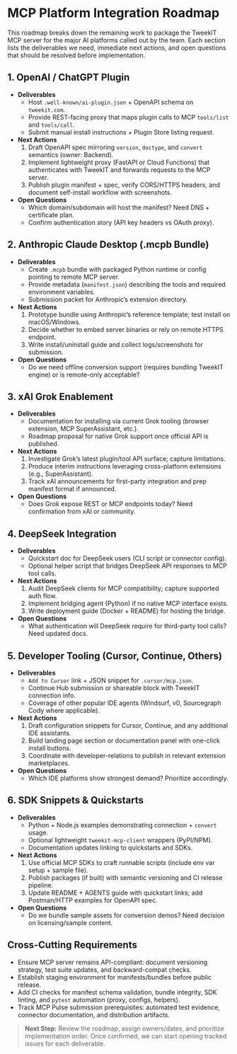 # MCP Platform Integration Roadmap

This roadmap breaks down the remaining work to package the TweekIT MCP server for the major AI platforms called out by the team. Each section lists the deliverables we need, immediate next actions, and open questions that should be resolved before implementation.

## 1. OpenAI / ChatGPT Plugin
- **Deliverables**
  - Host `.well-known/ai-plugin.json` + OpenAPI schema on `tweekit.com`.
  - Provide REST-facing proxy that maps plugin calls to MCP `tools/list` and `tools/call`.
  - Submit manual install instructions + Plugin Store listing request.
- **Next Actions**
  1. Draft OpenAPI spec mirroring `version`, `doctype`, and `convert` semantics (owner: Backend).
  2. Implement lightweight proxy (FastAPI or Cloud Functions) that authenticates with TweekIT and forwards requests to the MCP server.
  3. Publish plugin manifest + spec, verify CORS/HTTPS headers, and document self-install workflow with screenshots.
- **Open Questions**
  - Which domain/subdomain will host the manifest? Need DNS + certificate plan.
  - Confirm authentication story (API key headers vs OAuth proxy).

## 2. Anthropic Claude Desktop (.mcpb Bundle)
- **Deliverables**
  - Create `.mcpb` bundle with packaged Python runtime or config pointing to remote MCP server.
  - Provide metadata (`manifest.json`) describing the tools and required environment variables.
  - Submission packet for Anthropic’s extension directory.
- **Next Actions**
  1. Prototype bundle using Anthropic’s reference template; test install on macOS/Windows.
  2. Decide whether to embed server binaries or rely on remote HTTPS endpoint.
  3. Write install/uninstall guide and collect logs/screenshots for submission.
- **Open Questions**
  - Do we need offline conversion support (requires bundling TweekIT engine) or is remote-only acceptable?

## 3. xAI Grok Enablement
- **Deliverables**
  - Documentation for installing via current Grok tooling (browser extension, MCP SuperAssistant, etc.).
  - Roadmap proposal for native Grok support once official API is published.
- **Next Actions**
  1. Investigate Grok’s latest plugin/tool API surface; capture limitations.
  2. Produce interim instructions leveraging cross-platform extensions (e.g., SuperAssistant).
  3. Track xAI announcements for first-party integration and prep manifest format if announced.
- **Open Questions**
  - Does Grok expose REST or MCP endpoints today? Need confirmation from xAI or community.

## 4. DeepSeek Integration
- **Deliverables**
  - Quickstart doc for DeepSeek users (CLI script or connector config).
  - Optional helper script that bridges DeepSeek API responses to MCP tool calls.
- **Next Actions**
  1. Audit DeepSeek clients for MCP compatibility; capture supported auth flow.
  2. Implement bridging agent (Python) if no native MCP interface exists.
  3. Write deployment guide (Docker + README) for hosting the bridge.
- **Open Questions**
  - What authentication will DeepSeek require for third-party tool calls? Need updated docs.

## 5. Developer Tooling (Cursor, Continue, Others)
- **Deliverables**
  - `Add to Cursor` link + JSON snippet for `.cursor/mcp.json`.
  - Continue Hub submission or shareable block with TweekIT connection info.
  - Coverage of other popular IDE agents (Windsurf, v0, Sourcegraph Cody where applicable).
- **Next Actions**
  1. Draft configuration snippets for Cursor, Continue, and any additional IDE assistants.
  2. Build landing page section or documentation panel with one-click install buttons.
  3. Coordinate with developer-relations to publish in relevant extension marketplaces.
- **Open Questions**
  - Which IDE platforms show strongest demand? Prioritize accordingly.

## 6. SDK Snippets & Quickstarts
- **Deliverables**
  - Python + Node.js examples demonstrating connection + `convert` usage.
  - Optional lightweight `tweekit-mcp-client` wrappers (PyPI/NPM).
  - Documentation updates linking to quickstarts and SDKs.
- **Next Actions**
  1. Use official MCP SDKs to craft runnable scripts (include env var setup + sample file).
  2. Publish packages (if built) with semantic versioning and CI release pipeline.
  3. Update README + AGENTS guide with quickstart links; add Postman/HTTP examples for OpenAPI spec.
- **Open Questions**
  - Do we bundle sample assets for conversion demos? Need decision on licensing/sample content.

## Cross-Cutting Requirements
- Ensure MCP server remains API-compliant: document versioning strategy, test suite updates, and backward-compat checks.
- Establish staging environment for manifests/bundles before public release.
- Add CI checks for manifest schema validation, bundle integrity, SDK linting, and `pytest` automation (proxy, configs, helpers).
- Track MCP Pulse submission prerequisites: automated test evidence, connector documentation, and distribution artifacts.

> **Next Step:** Review the roadmap, assign owners/dates, and prioritize implementation order. Once confirmed, we can start opening tracked issues for each deliverable.
